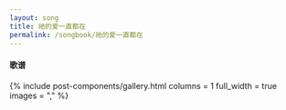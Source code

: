 ```yaml
---
layout: song
title: 祂的爱一直都在 
permalink: /songbook/祂的爱一直都在 
---
```


#### 歌谱

{% include post-components/gallery.html
    columns = 1
    full_width = true
    images = ","
%}
